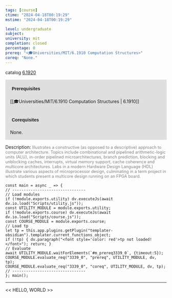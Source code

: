```yaml
---
tags: [course]
ctime: "2024-04-18T00:19:29"
mstime: "2024-04-18T00:19:29"

level: undergraduate
subject: 
university: mit
completion: closed
percentage: 0
prereq: "<🎓Universities/MIT/6.1910 Computation Structures>"
coreq: "None."
---
```


catalog [6.1920](http://student.mit.edu/catalog/m6a.html#6.1920)

<span style="display: block; padding: 15px; background-color: rgb(100, 100, 100, 0.2);"><font id="m_prereq3339_0" style="display: block; font-family: Arial, sans-serif; font-weight: bold; padding: 5px">Prerequisites</font><br><span id="prereq3339_0">[[🎓Universities/MIT/6.1910 Computation Structures | 6.1910]]</span></span>
<span style="display: block; padding: 15px; background-color: rgb(100, 100, 100, 0.2);"><font id="m_coreq3339_0" style="display: block; font-family: Arial, sans-serif; font-weight: bold; padding: 5px">Corequisites</font><br><span id="coreq3339_0">None.</span></span>

<font style="">Description:</font>
<font style="color: grey; font-size: 0.8rem;">Illustrates a constructive (as opposed to a descriptive) approach to computer architecture. Topics include combinational and pipelined arithmetic-logic units (ALU), in-order pipelined microarchitectures, branch prediction, blocking and unblocking caches, interrupts, virtual memory support, cache coherence and multicore architectures. Labs in a modern Hardware Design Language (HDL) illustrate various aspects of microprocessor design, culminating in a term project in which students present a multicore design running on an FPGA board.</font>

```dataviewjs
const main = async _ => {
// --------------------------------
// Load modules
if (!module.exports.utility) dv.executeJs(await dv.io.load("Scripts/utility.js"));
const UTILITY_MODULE = module.exports.utility;
if (!module.exports.course) dv.executeJs(await dv.io.load("Scripts/course.js"));
const COURSE_MODULE = module.exports.course;
// Load tp
let tp = this.app.plugins.getPlugin("templater-obsidian").templater.current_functions_object;
if (!tp) { dv.paragraph("<font style='color: red'>tp not loaded!</font>"); return; }
// Evaluate
await UTILITY_MODULE.waitForElements(`#m_prereq3339_0`, {timeout:5});
COURSE_MODULE.evaluate_req("3339_0", "prereq", UTILITY_MODULE, dv, tp);
COURSE_MODULE.evaluate_req("3339_0", "coreq", UTILITY_MODULE, dv, tp);
// --------------------------------
}; main();
```

---

<< HELLO, WORLD >>
